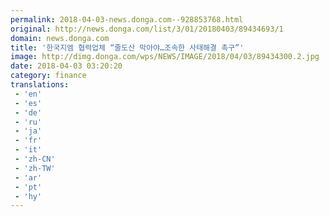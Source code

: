 ```yaml
---
permalink: 2018-04-03-news.donga.com--928853768.html
original: http://news.donga.com/list/3/01/20180403/89434693/1
domain: news.donga.com
title: '한국지엠 협력업체 “줄도산 막아야…조속한 사태해결 촉구”'
image: http://dimg.donga.com/wps/NEWS/IMAGE/2018/04/03/89434300.2.jpg
date: 2018-04-03 03:20:20
category: finance
translations: 
 - 'en'
 - 'es'
 - 'de'
 - 'ru'
 - 'ja'
 - 'fr'
 - 'it'
 - 'zh-CN'
 - 'zh-TW'
 - 'ar'
 - 'pt'
 - 'hy'
---
```


